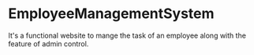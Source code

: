 # EmployeeManagementSystem
It's a functional website to mange the task of an employee along with the feature of admin control.
